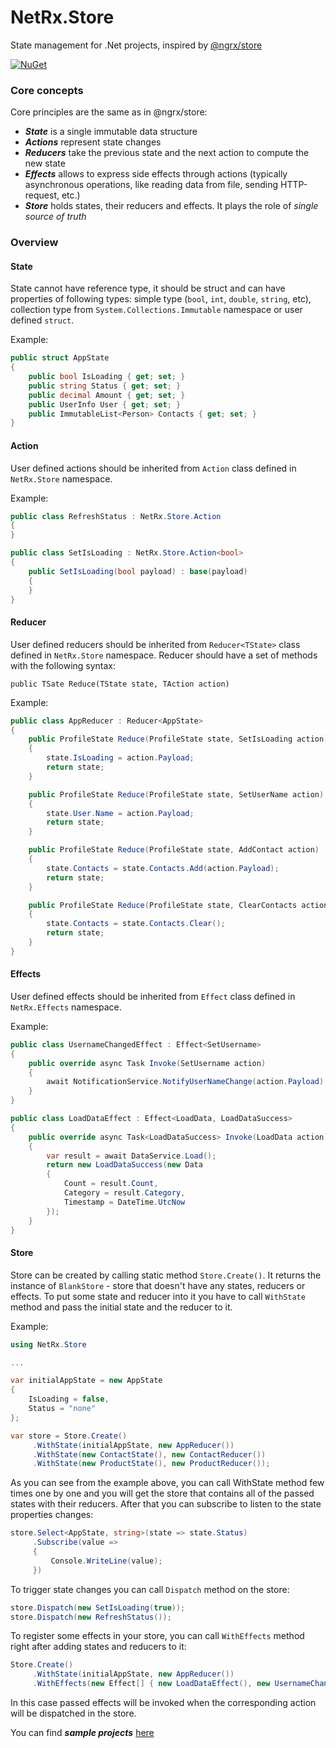 # NetRx.Store

State management for .Net projects, inspired by [@ngrx/store](https://github.com/ngrx/store)

[![NuGet](https://img.shields.io/badge/nuget-1.2.1-blue.svg)](https://www.nuget.org/packages/NetRx.Store)


### Core concepts

Core principles are the same as in @ngrx/store:

* ***State*** is a single immutable data structure
* ***Actions*** represent state changes
* ***Reducers*** take the previous state and the next action to compute the new state
* ***Effects*** allows to express side effects through actions (typically asynchronous operations, like reading data from file, sending HTTP-request, etc.)
* ***Store*** holds states, their reducers and effects. It plays the role of *single source of truth*

### Overview

#### State

State cannot have reference type, it should be struct and can have properties of following types: simple type (```bool```, ```int```, ```double```, ```string```, etc), collection type from ```System.Collections.Immutable``` namespace or user defined ```struct```.

Example:

```csharp
public struct AppState
{
    public bool IsLoading { get; set; }
    public string Status { get; set; }
    public decimal Amount { get; set; }
    public UserInfo User { get; set; }
    public ImmutableList<Person> Contacts { get; set; }
}
```

#### Action

User defined actions should be inherited from ```Action``` class defined in ```NetRx.Store``` namespace.

Example:

```csharp
public class RefreshStatus : NetRx.Store.Action
{
}

public class SetIsLoading : NetRx.Store.Action<bool>
{
    public SetIsLoading(bool payload) : base(payload)
    {
    }
}
```

#### Reducer

User defined reducers should be inherited from ```Reducer<TState>``` class defined in ```NetRx.Store``` namespace. Reducer should have a set of methods with the following syntax:

```public TSate Reduce(TState state, TAction action)```

Example:

```csharp
public class AppReducer : Reducer<AppState>
{
    public ProfileState Reduce(ProfileState state, SetIsLoading action)
    {
        state.IsLoading = action.Payload;
        return state;
    }

    public ProfileState Reduce(ProfileState state, SetUserName action)
    {
        state.User.Name = action.Payload;
        return state;
    }

    public ProfileState Reduce(ProfileState state, AddContact action)
    {
        state.Contacts = state.Contacts.Add(action.Payload);
        return state;
    }

    public ProfileState Reduce(ProfileState state, ClearContacts action)
    {
        state.Contacts = state.Contacts.Clear();
        return state;
    }
}
```

#### Effects

User defined effects should be inherited from ```Effect``` class defined in ```NetRx.Effects``` namespace.

Example:

```csharp
public class UsernameChangedEffect : Effect<SetUsername>
{
    public override async Task Invoke(SetUsername action)
    {
        await NotificationService.NotifyUserNameChange(action.Payload);
    }
}

public class LoadDataEffect : Effect<LoadData, LoadDataSuccess>
{
    public override async Task<LoadDataSuccess> Invoke(LoadData action)
    {
        var result = await DataService.Load();
        return new LoadDataSuccess(new Data
        {
            Count = result.Count,
            Category = result.Category,
            Timestamp = DateTime.UtcNow
        });
    }
}
```

#### Store

Store can be created by calling static method ```Store.Create()```. It returns the instance of ```BlankStore``` - store that doesn't have any states, reducers or effects. To put some state and reducer into it you have to call ```WithState``` method and pass the initial state and the reducer to it.

Example:

```csharp
using NetRx.Store

...

var initialAppState = new AppState
{
    IsLoading = false,
    Status = "none" 
};

var store = Store.Create()
     .WithState(initialAppState, new AppReducer())
     .WithState(new ContactState(), new ContactReducer())
     .WithState(new ProductState(), new ProductReducer());
```

As you can see from the example above, you can call WithState method few times one by one and you will get the store that contains all of the passed states with their reducers. After that you can subscribe to listen to the state properties changes:

```csharp
store.Select<AppState, string>(state => state.Status)
     .Subscribe(value =>
     {
	     Console.WriteLine(value);
     })
```

To trigger state changes you can call ```Dispatch``` method on the store:

```csharp
store.Dispatch(new SetIsLoading(true));
store.Dispatch(new RefreshStatus());
```

To register some effects in your store, you can call ```WithEffects``` method right after adding states and reducers to it:

```csharp
Store.Create()
     .WithState(initialAppState, new AppReducer())
     .WithEffects(new Effect[] { new LoadDataEffect(), new UsernameChangedEffect() });
```

In this case passed effects will be invoked when the corresponding action will be dispatched in the store.


You can find ***sample projects*** [here](https://github.com/ilchenkob/NetRx.Store/tree/master/samples)